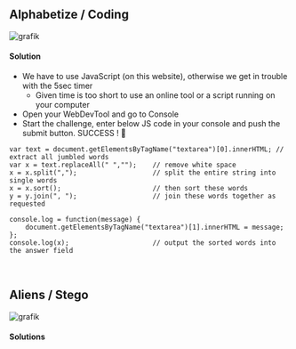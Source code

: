 ## Alphabetize / Coding

![grafik](https://user-images.githubusercontent.com/84674087/137523473-ee801f8e-4942-49e6-8e71-6ff53de095af.png)

#### Solution
- We have to use JavaScript (on this website), otherwise we get in trouble with the 5sec timer
     - Given time is too short to use an online tool or a script running on your computer 
- Open your WebDevTool and go to Console
- Start the challenge, enter below JS code in your console and push the submit button. SUCCESS ! 🙂


```
var text = document.getElementsByTagName("textarea")[0].innerHTML; // extract all jumbled words
var x = text.replaceAll(" ","");    // remove white space
x = x.split(",");                   // split the entire string into single words
x = x.sort();                       // then sort these words
y = y.join(", ");                   // join these words together as requested

console.log = function(message) {
    document.getElementsByTagName("textarea")[1].innerHTML = message;
};
console.log(x);                     // output the sorted words into the answer field
```

<br />

## Aliens / Stego

![grafik](https://user-images.githubusercontent.com/84674087/136847842-4b6d98a1-e422-42ba-b73d-dd60390a6ae0.png)

#### Solutions

<br />
